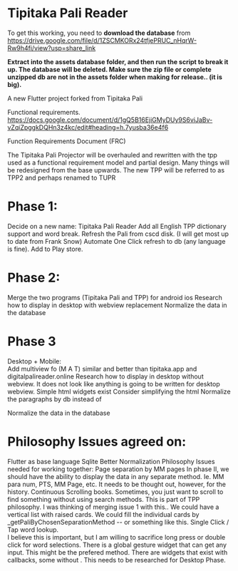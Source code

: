 # Tipitaka Pali Reader

To get this working, you need to **download the database** from https://drive.google.com/file/d/1ZSCMKORx24tfjePRUC_nHqrW-Rw9h4fi/view?usp=share_link

**Extract into the assets database folder, and then run the script to break it up.  The database will be deleted.  Make sure the zip file or complete unzipped db are not in the assets folder when making for release.. (it is big).**


A new Flutter project forked from Tipitaka Pali

Functional requirements.
https://docs.google.com/document/d/1gQ5B16EjiGMyDUy9S6viJaBv-vZqiZpggkDQHn3z4kc/edit#heading=h.7yusba36e4f6

Function Requirements Document (FRC)

The Tipitaka Pali Projector will be overhauled and rewritten with the tpp used as a functional requirement model and partial design.  Many things will be redesigned from the base upwards.  The new TPP will be referred to as TPP2 and perhaps renamed to TUPR


# Phase 1:  
Decide on a new name:  Tipitaka Pali Reader
Add all English TPP dictionary support and word break.
Refresh the Pali from cscd disk.  (I will get most up to date from Frank Snow)
Automate One Click refresh to db (any language is fine).
Add to Play store.

# Phase 2:  
Merge the two programs (Tipitaka Pali and TPP) for android ios
Research how to display in desktop with webview replacement
Normalize the data in the database

# Phase 3
Desktop + Mobile:  
Add multiview fo (M A T) similar and better than tipitaka.app and digitalpalireader.online
Research how to display in desktop without webview.  It does not look like anything is going to be written for desktop webview. 
Simple html widgets exist
Consider simplifying the html
Normalize the paragraphs by db instead of <div>
 
Normalize the data in the database


# Philosophy Issues agreed on:
Flutter as base language
Sqlite
Better Normalization
Philosophy Issues needed for working together:
 Page separation by MM pages
In phase II, we should have the ability to display the data in any separate method.  Ie. MM para num, PTS, MM Page, etc.  It needs to be thought out, however, for the history.
Continuous Scrolling books.  Sometimes, you just want to scroll to find something without using search methods.  This is part of TPP philosophy.
I was thinking of merging issue 1 with this.. We could have a vertical list with raised cards.  We could fill the individual cards by _getPaliByChosenSeparationMethod  -- or something like this.
Single Click / Tap word lookup.  
I believe this is important, but I am willing to sacrifice long press or double click for word selections.  There is a global gesture widget that can get any input.  This might be the prefered method.  There are widgets that exist with callbacks, some without .  This needs to be researched for Desktop Phase.


